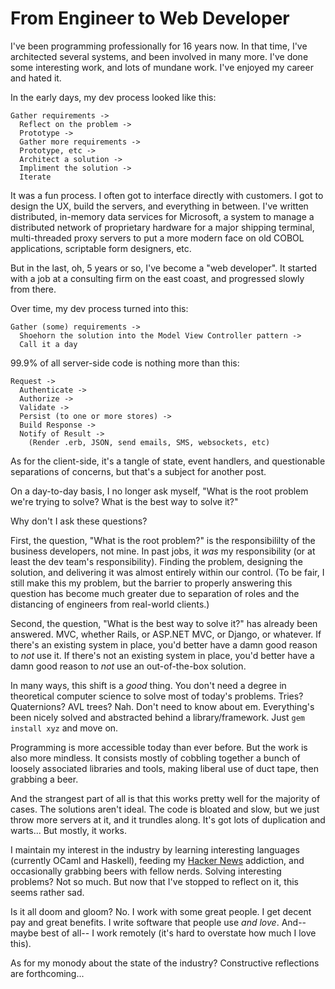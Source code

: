 # From Engineer to Web Developer

I've been programming professionally for 16 years now. In that time, I've architected several systems, and been involved in many more. I've done some interesting work, and lots of mundane work. I've enjoyed my career and hated it.

In the early days, my dev process looked like this:

```
Gather requirements ->
  Reflect on the problem ->
  Prototype ->
  Gather more requirements ->
  Prototype, etc ->
  Architect a solution ->
  Impliment the solution ->
  Iterate
```

It was a fun process. I often got to interface directly with customers. I got to design the UX, build the servers, and everything in between. I've written distributed, in-memory data services for Microsoft, a system to manage a distributed network of proprietary hardware for a major shipping terminal, multi-threaded proxy servers to put a more modern face on old COBOL applications, scriptable form designers, etc.

But in the last, oh, 5 years or so, I've become a "web developer". It started with a job at a consulting firm on the east coast, and progressed slowly from there.

Over time, my dev process turned into this:

```
Gather (some) requirements ->
  Shoehorn the solution into the Model View Controller pattern ->
  Call it a day
```

99.9% of all server-side code is nothing more than this:

```
Request ->
  Authenticate ->
  Authorize ->
  Validate ->
  Persist (to one or more stores) ->
  Build Response ->
  Notify of Result ->
    (Render .erb, JSON, send emails, SMS, websockets, etc)
```

As for the client-side, it's a tangle of state, event handlers, and questionable separations of concerns, but that's a subject for another post.

On a day-to-day basis, I no longer ask myself, "What is the root problem we're trying to solve? What is the best way to solve it?"

Why don't I ask these questions?

First, the question, "What is the root problem?" is the responsibililty of the business developers, not mine. In past jobs, it *was* my responsibility (or at least the dev team's responsibility). Finding the problem, designing the solution, and delivering it was almost entirely within our control. (To be fair, I still make this my problem, but the barrier to properly answering this question has become much greater due to separation of roles and the distancing of engineers from real-world clients.)

Second, the question, "What is the best way to solve it?" has already been answered. MVC, whether Rails, or ASP.NET MVC, or Django, or whatever. If there's an existing system in place, you'd better have a damn good reason to *not* use it. If there's not an existing system in place, you'd better have a damn good reason to *not* use an out-of-the-box solution.

In many ways, this shift is a *good* thing. You don't need a degree in theoretical computer science to solve most of today's problems. Tries? Quaternions? AVL trees? Nah. Don't need to know about em. Everything's been nicely solved and abstracted behind a library/framework. Just `gem install xyz` and move on.

Programming is more accessible today than ever before. But the work is also more mindless. It consists mostly of cobbling together a bunch of loosely associated libraries and tools, making liberal use of duct tape, then grabbing a beer.

And the strangest part of all is that this works pretty well for the majority of cases. The solutions aren't ideal. The code is bloated and slow, but we just throw more servers at it, and it trundles along. It's got lots of duplication and warts... But mostly, it works.

I maintain my interest in the industry by learning interesting languages (currently OCaml and Haskell), feeding my [Hacker News](https://news.ycombinator.com) addiction, and occasionally grabbing beers with fellow nerds. Solving interesting problems? Not so much. But now that I've stopped to reflect on it, this seems rather sad.

Is it all doom and gloom? No. I work with some great people. I get decent pay and great benefits. I write software that people use *and love*. And-- maybe best of all-- I work remotely (it's hard to overstate how much I love this).

As for my monody about the state of the industry? Constructive reflections are forthcoming...
